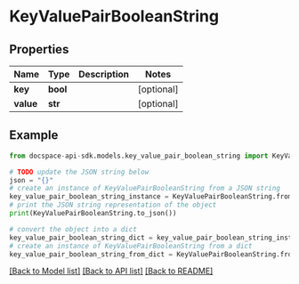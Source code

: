# KeyValuePairBooleanString

## Properties

Name | Type | Description | Notes
------------ | ------------- | ------------- | -------------
**key** | **bool** |  | [optional] 
**value** | **str** |  | [optional] 

## Example

```python
from docspace-api-sdk.models.key_value_pair_boolean_string import KeyValuePairBooleanString

# TODO update the JSON string below
json = "{}"
# create an instance of KeyValuePairBooleanString from a JSON string
key_value_pair_boolean_string_instance = KeyValuePairBooleanString.from_json(json)
# print the JSON string representation of the object
print(KeyValuePairBooleanString.to_json())

# convert the object into a dict
key_value_pair_boolean_string_dict = key_value_pair_boolean_string_instance.to_dict()
# create an instance of KeyValuePairBooleanString from a dict
key_value_pair_boolean_string_from_dict = KeyValuePairBooleanString.from_dict(key_value_pair_boolean_string_dict)
```
[[Back to Model list]](../README.md#documentation-for-models) [[Back to API list]](../README.md#documentation-for-api-endpoints) [[Back to README]](../README.md)


